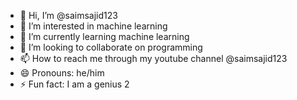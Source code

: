 - 👋 Hi, I’m @saimsajid123
- 👀 I’m interested in machine learning
- 🌱 I’m currently learning machine learning
- 💞️ I’m looking to collaborate on programming
- 📫 How to reach me through my youtube channel @saimsajid123
- 😄 Pronouns: he/him
- ⚡ Fun fact: I am a genius
2
<!---
saimsajid123/saimsajid123 is a ✨ special ✨ repository because its `README.md` (this file) appears on your GitHub profile.
You can click the Preview link to take a look at your changes.
--->
